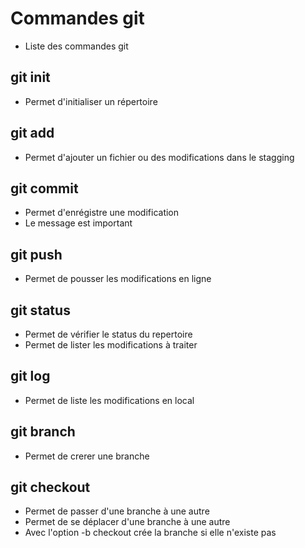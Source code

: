 # Commandes git

- Liste des commandes git

## git init
- Permet d'initialiser un répertoire

## git add
- Permet d'ajouter un fichier ou des modifications dans le stagging

## git commit
- Permet d'enrégistre une modification
- Le message est important

## git push
- Permet de pousser les modifications en ligne

## git status
- Permet de vérifier le status du repertoire
- Permet de lister les modifications à traiter 

## git log
- Permet de liste les modifications en local

## git branch
- Permet de crerer une branche

## git checkout
- Permet de passer d'une branche à une autre
- Permet de se déplacer d'une branche à une autre
- Avec l'option -b checkout crée la branche si elle n'existe pas
